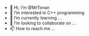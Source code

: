 - 👋 Hi, I’m @MrTonan
- 👀 I’m interested in C++ programming
- 🌱 I’m currently learning ...
- 💞️ I’m looking to collaborate on ...
- 📫 How to reach me ...

<!---
MrTonan/MrTonan is a ✨ special ✨ repository because its `README.md` (this file) appears on your GitHub profile.
You can click the Preview link to take a look at your changes.
--->
